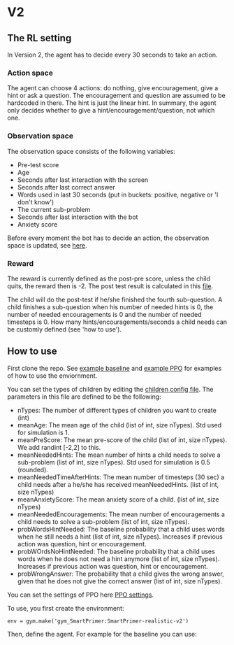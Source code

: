 # V2
## The RL setting
In Version 2, the agent has to decide every 30 seconds to take an action. 

### Action space
The agent can choose 4 actions: do nothing, give encouragement, give a hint or ask a question. The encouragement
and question are assumed to be hardcoded in there. The hint is just the linear hint. In summary, the agent
only decides whether to give a hint/encouragement/question, not which one.

### Observation space
The observation space consists of the following variables:

* Pre-test score
* Age
* Seconds after last interaction with the screen
* Seconds after last correct answer
* Words used in last 30 seconds (put in buckets: positive, negative or 'I don't know')
* The current sub-problem
* Seconds after last interaction with the bot
* Anxiety score

Before every moment the bot has to decide an action, the observation space is updated, see [here](gym_SmartPrimer/envs/V2/Realistic/NextObservation.py).

### Reward
The reward is currently defined as the post-pre score, unless the child quits, the reward then is -2. The post
test result is calculated in this [file](gym_SmartPrimer/envs/V2/Realistic/ChildBehavior.py).

The child will do the post-test if he/she finished the fourth sub-question. A child finishes a sub-question when his number of needed hints is 0, the number of needed encouragements is 0
and the number of needed timesteps is 0. How many hints/encouragements/seconds a child needs can be customly defined (see 'how to use').

## How to use
First clone the repo. See [example baseline](gym_SmartPrimer/examples/exampleBaseline.py) and [example PPO](gym_SmartPrimer/examples/examplePPO.py) for examples of how to use the enviornment.

You can set the types of children by editing the [children config file](gym_SmartPrimer/envs/V2/Realistic/childConfig.json). The parameters in this file are defined to be the following:

* nTypes: The number of different types of children you want to create (int)
* meanAge: The mean age of the child (list of int, size nTypes). Std used for simulation is 1.
* meanPreScore: The mean pre-score of the child (list of int, size nTypes). We add randint [-2,2] to this.
* meanNeededHints: The mean number of hints a child needs to solve a sub-problem (list of int, size nTypes). Std used for simulation is 0.5 (rounded).
* meanNeededTimeAfterHints: The mean number of timesteps (30 sec) a child needs after a he/she has received meanNeededHints. (list of int, size nTypes)
* meanAnxietyScore: The mean anxiety score of a child. (list of int, size nTypes)
* meanNeededEncouragements: The mean number of encouragements a child needs to solve a sub-problem (list of int, size nTypes).
* probWordsHintNeeded: The baseline probability that a child uses words when he still needs a hint (list of int, size nTypes). Increases if previous action was question,
hint or encouragement.
* probWOrdsNoHintNeeded: The baseline probability that a child uses words when he does not need a hint anymore (list of int, size nTypes). Increases if previous action was question,
hint or encouragement.
* probWrongAnswer: The probability that a child gives the wrong answer, given that he does not give the correct answer (list of int, size nTypes).

You can set the settings of PPO here [PPO settings](gym_SmartPrimer/agents/ppoSmartPrimer_config.json).

To use, you first create the environment:

```env = gym.make('gym_SmartPrimer:SmartPrimer-realistic-v2')```

Then, define the agent. For example for the baseline you can use:
